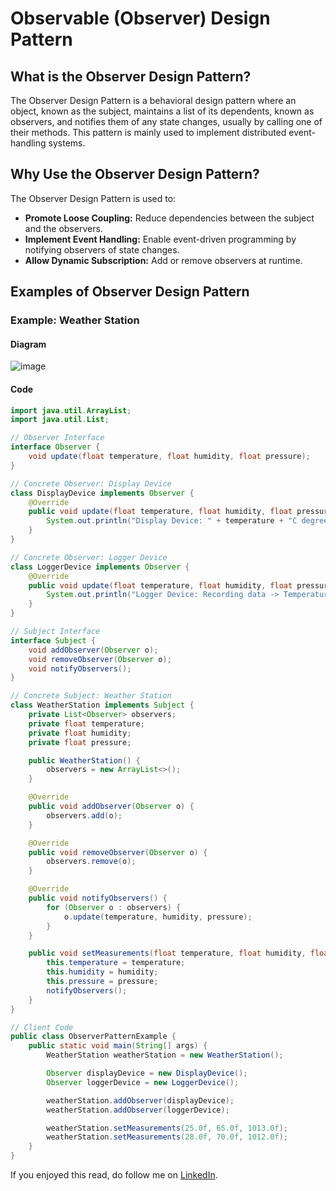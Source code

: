 # Observable (Observer) Design Pattern

## What is the Observer Design Pattern?

The Observer Design Pattern is a behavioral design pattern where an object, known as the subject, maintains a list of its dependents, known as observers, and notifies them of any state changes, usually by calling one of their methods. This pattern is mainly used to implement distributed event-handling systems.

## Why Use the Observer Design Pattern?

The Observer Design Pattern is used to:

- **Promote Loose Coupling:** Reduce dependencies between the subject and the observers.
- **Implement Event Handling:** Enable event-driven programming by notifying observers of state changes.
- **Allow Dynamic Subscription:** Add or remove observers at runtime.

## Examples of Observer Design Pattern

### Example: Weather Station

#### Diagram
![image](https://github.com/user-attachments/assets/26558257-a525-469f-b992-566918e63e0b)


#### Code

```java
import java.util.ArrayList;
import java.util.List;

// Observer Interface
interface Observer {
    void update(float temperature, float humidity, float pressure);
}

// Concrete Observer: Display Device
class DisplayDevice implements Observer {
    @Override
    public void update(float temperature, float humidity, float pressure) {
        System.out.println("Display Device: " + temperature + "C degrees and " + humidity + "% humidity.");
    }
}

// Concrete Observer: Logger Device
class LoggerDevice implements Observer {
    @Override
    public void update(float temperature, float humidity, float pressure) {
        System.out.println("Logger Device: Recording data -> Temperature: " + temperature + ", Humidity: " + humidity + ", Pressure: " + pressure);
    }
}

// Subject Interface
interface Subject {
    void addObserver(Observer o);
    void removeObserver(Observer o);
    void notifyObservers();
}

// Concrete Subject: Weather Station
class WeatherStation implements Subject {
    private List<Observer> observers;
    private float temperature;
    private float humidity;
    private float pressure;

    public WeatherStation() {
        observers = new ArrayList<>();
    }

    @Override
    public void addObserver(Observer o) {
        observers.add(o);
    }

    @Override
    public void removeObserver(Observer o) {
        observers.remove(o);
    }

    @Override
    public void notifyObservers() {
        for (Observer o : observers) {
            o.update(temperature, humidity, pressure);
        }
    }

    public void setMeasurements(float temperature, float humidity, float pressure) {
        this.temperature = temperature;
        this.humidity = humidity;
        this.pressure = pressure;
        notifyObservers();
    }
}

// Client Code
public class ObserverPatternExample {
    public static void main(String[] args) {
        WeatherStation weatherStation = new WeatherStation();

        Observer displayDevice = new DisplayDevice();
        Observer loggerDevice = new LoggerDevice();

        weatherStation.addObserver(displayDevice);
        weatherStation.addObserver(loggerDevice);

        weatherStation.setMeasurements(25.0f, 65.0f, 1013.0f);
        weatherStation.setMeasurements(28.0f, 70.0f, 1012.0f);
    }
}
```

If you enjoyed this read, do follow me on [LinkedIn](https://www.linkedin.com/in/ayush-nandi-583231230/).
